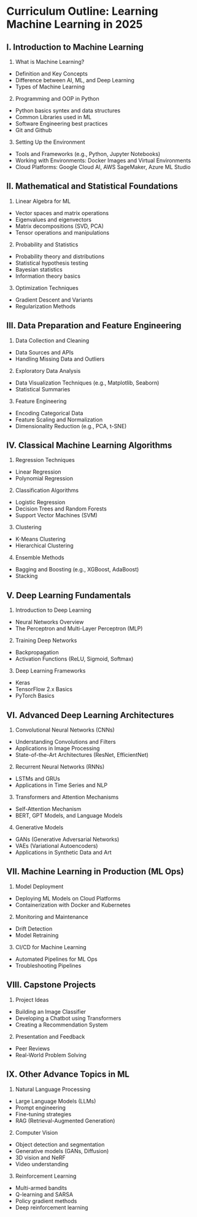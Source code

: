 # Curriculum Outline: Learning Machine Learning in 2025

## I. Introduction to Machine Learning
1.	What is Machine Learning?
- Definition and Key Concepts
- Difference between AI, ML, and Deep Learning
- Types of Machine Learning
2.	Programming and OOP in Python
- Python basics syntex and data structures
- Common Libraries used in ML
- Software Engineering best practices
- Git and Github
3.	Setting Up the Environment
- Tools and Frameworks (e.g., Python, Jupyter Notebooks)
- Working with Environments: Docker Images and Virtual Environments
- Cloud Platforms: Google Cloud AI, AWS SageMaker, Azure ML Studio
## II. Mathematical and Statistical Foundations
1.	Linear Algebra for ML
- Vector spaces and matrix operations
- Eigenvalues and eigenvectors
- Matrix decompositions (SVD, PCA)
- Tensor operations and manipulations
2.	Probability and Statistics
- Probability theory and distributions
- Statistical hypothesis testing
- Bayesian statistics
- Information theory basics
3.	Optimization Techniques
- Gradient Descent and Variants
- Regularization Methods

## III. Data Preparation and Feature Engineering
1.	Data Collection and Cleaning
- Data Sources and APIs
- Handling Missing Data and Outliers
2.	Exploratory Data Analysis
- Data Visualization Techniques (e.g., Matplotlib, Seaborn)
- Statistical Summaries
3.	Feature Engineering
- Encoding Categorical Data
- Feature Scaling and Normalization
- Dimensionality Reduction (e.g., PCA, t-SNE)
## IV. Classical Machine Learning Algorithms
1.	Regression Techniques
- Linear Regression
- Polynomial Regression
2.	Classification Algorithms
- Logistic Regression
- Decision Trees and Random Forests
- Support Vector Machines (SVM)
3.	Clustering
- K-Means Clustering
- Hierarchical Clustering
4.	Ensemble Methods
- Bagging and Boosting (e.g., XGBoost, AdaBoost)
- Stacking

## V. Deep Learning Fundamentals
1.	Introduction to Deep Learning
- Neural Networks Overview
- The Perceptron and Multi-Layer Perceptron (MLP)
2.	Training Deep Networks
- Backpropagation
- Activation Functions (ReLU, Sigmoid, Softmax)
3.	Deep Learning Frameworks
- Keras
- TensorFlow 2.x Basics
- PyTorch Basics

## VI. Advanced Deep Learning Architectures
1.	Convolutional Neural Networks (CNNs)
- Understanding Convolutions and Filters
- Applications in Image Processing
- State-of-the-Art Architectures (ResNet, EfficientNet)
2.	Recurrent Neural Networks (RNNs)
- LSTMs and GRUs
- Applications in Time Series and NLP
3.	Transformers and Attention Mechanisms
- Self-Attention Mechanism
- BERT, GPT Models, and Language Models
4.	Generative Models
- GANs (Generative Adversarial Networks)
- VAEs (Variational Autoencoders)
- Applications in Synthetic Data and Art

##  VII. Machine Learning in Production (ML Ops)
1.	Model Deployment
- Deploying ML Models on Cloud Platforms
- Containerization with Docker and Kubernetes
2.	Monitoring and Maintenance
- Drift Detection
- Model Retraining
3.	CI/CD for Machine Learning
- Automated Pipelines for ML Ops
- Troubleshooting Pipelines

## VIII. Capstone Projects
1.	Project Ideas
- Building an Image Classifier
- Developing a Chatbot using Transformers
- Creating a Recommendation System
2.	Presentation and Feedback
- Peer Reviews
- Real-World Problem Solving

## IX. Other Advance Topics in ML
1. Natural Language Processing
- Large Language Models (LLMs)
- Prompt engineering
- Fine-tuning strategies
- RAG (Retrieval-Augmented Generation)
2. Computer Vision
- Object detection and segmentation
- Generative models (GANs, Diffusion)
- 3D vision and NeRF
- Video understanding
3. Reinforcement Learning
- Multi-armed bandits
- Q-learning and SARSA
- Policy gradient methods
- Deep reinforcement learning

